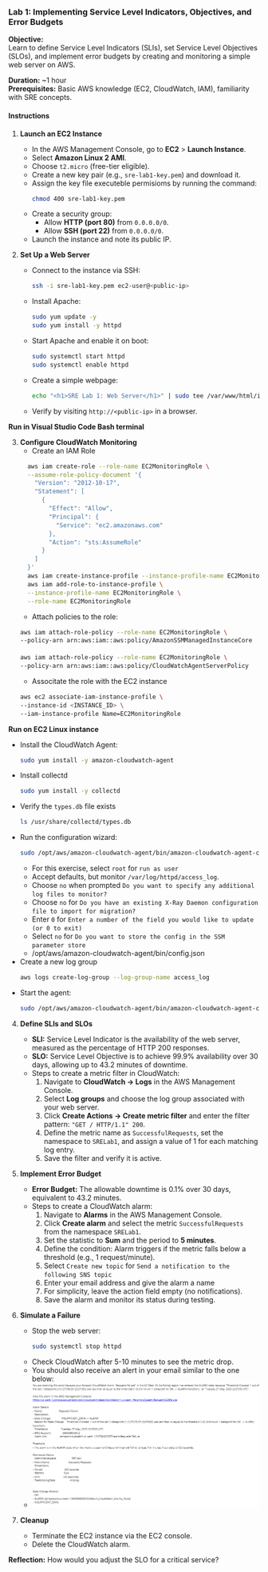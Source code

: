### Lab 1: Implementing Service Level Indicators, Objectives, and Error Budgets

**Objective:**  
Learn to define Service Level Indicators (SLIs), set Service Level Objectives (SLOs), and implement error budgets by creating and monitoring a simple web server on AWS.

**Duration:** ~1 hour  
**Prerequisites:** Basic AWS knowledge (EC2, CloudWatch, IAM), familiarity with SRE concepts.

#### Instructions

1. **Launch an EC2 Instance**
   - In the AWS Management Console, go to **EC2** > **Launch Instance**.
   - Select **Amazon Linux 2 AMI**.
   - Choose `t2.micro` (free-tier eligible).
   - Create a new key pair (e.g., `sre-lab1-key.pem`) and download it.
   - Assign the key file executeble permisioms by running the command:
     ```bash
     chmod 400 sre-lab1-key.pem
     ```
   - Create a security group:
     - Allow **HTTP (port 80)** from `0.0.0.0/0`.
     - Allow **SSH (port 22)** from `0.0.0.0/0`.
   - Launch the instance and note its public IP.


2. **Set Up a Web Server**
   - Connect to the instance via SSH:
     ```bash
     ssh -i sre-lab1-key.pem ec2-user@<public-ip>
     ```
   - Install Apache:
     ```bash
     sudo yum update -y
     sudo yum install -y httpd
     ```
   - Start Apache and enable it on boot:
     ```bash
     sudo systemctl start httpd
     sudo systemctl enable httpd
     ```
   - Create a simple webpage:
     ```bash
     echo "<h1>SRE Lab 1: Web Server</h1>" | sudo tee /var/www/html/index.html
     ```
   - Verify by visiting `http://<public-ip>` in a browser.

**Run in Visual Studio Code Bash terminal** 

3. **Configure CloudWatch Monitoring**
   - Create an IAM Role
    ```bash
      aws iam create-role --role-name EC2MonitoringRole \
      --assume-role-policy-document '{
        "Version": "2012-10-17",
        "Statement": [
          {
            "Effect": "Allow",
            "Principal": {
              "Service": "ec2.amazonaws.com"
            },
            "Action": "sts:AssumeRole"
          }
        ]
      }'
      aws iam create-instance-profile --instance-profile-name EC2MonitoringRole
      aws iam add-role-to-instance-profile \
      --instance-profile-name EC2MonitoringRole \
      --role-name EC2MonitoringRole
    ```
   - Attach policies to the role:
   ```bash
   aws iam attach-role-policy --role-name EC2MonitoringRole \
   --policy-arn arn:aws:iam::aws:policy/AmazonSSMManagedInstanceCore

   aws iam attach-role-policy --role-name EC2MonitoringRole \
   --policy-arn arn:aws:iam::aws:policy/CloudWatchAgentServerPolicy
   ```
   - Associtate the role with the EC2 instance
   ```bash
   aws ec2 associate-iam-instance-profile \
   --instance-id <INSTANCE_ID> \
   --iam-instance-profile Name=EC2MonitoringRole


   ```
**Run on EC2 Linux instance**

   - Install the CloudWatch Agent:
     ```bash
     sudo yum install -y amazon-cloudwatch-agent
     ```
   - Install collectd
     ```bash
     sudo yum install -y collectd
     ```
   - Verify the `types.db` file exists
     ```bash
     ls /usr/share/collectd/types.db
     ```
   - Run the configuration wizard:
     ```bash
     sudo /opt/aws/amazon-cloudwatch-agent/bin/amazon-cloudwatch-agent-config-wizard
     ```
     - For this exercise, select `root` for `run as user`
     - Accept defaults, but monitor `/var/log/httpd/access_log`.
     - Choose `no` when prompted `Do you want to specify any additional log files to monitor?`
     - Choose `no` for `Do you have an existing X-Ray Daemon configuration file to import for migration?`
     - Enter `0` for `Enter a number of the field you would like to update (or 0 to exit)`
     - Select `no` for `Do you want to store the config in the SSM parameter store`
     - /opt/aws/amazon-cloudwatch-agent/bin/config.json
   - Create a new log group
     ```bash
     aws logs create-log-group --log-group-name access_log
     ```
   - Start the agent:
     ```bash
     sudo /opt/aws/amazon-cloudwatch-agent/bin/amazon-cloudwatch-agent-ctl -a fetch-config -m ec2 -c file:/opt/aws/amazon-cloudwatch-agent/bin/config.json -s
     ```

4. **Define SLIs and SLOs**
   - **SLI:** Service Level Indicator is the availability of the web server, measured as the percentage of HTTP 200 responses.
   - **SLO:** Service Level Objective is to achieve 99.9% availability over 30 days, allowing up to 43.2 minutes of downtime.
   - Steps to create a metric filter in CloudWatch:
     1. Navigate to **CloudWatch -> Logs** in the AWS Management Console.
     2. Select **Log groups** and choose the log group associated with your web server.
     3. Click **Create Actions -> Create metric filter** and enter the filter pattern: `"GET / HTTP/1.1" 200`.
     4. Define the metric name as `SuccessfulRequests`, set the namespace to `SRELab1`, and assign a value of 1 for each matching log entry.
     5. Save the filter and verify it is active.

5. **Implement Error Budget**
   - **Error Budget:** The allowable downtime is 0.1% over 30 days, equivalent to 43.2 minutes.
   - Steps to create a CloudWatch alarm:
     1. Navigate to **Alarms** in the AWS Management Console.
     2. Click **Create alarm** and select the metric `SuccessfulRequests` from the namespace `SRELab1`.
     3. Set the statistic to **Sum** and the period to **5 minutes**.
     4. Define the condition: Alarm triggers if the metric falls below a threshold (e.g., 1 request/minute).
     5. Select `Create new topic` for `Send a notification to the following SNS topic`
     6. Enter your email address and give the alarm a name
     7. For simplicity, leave the action field empty (no notifications).
     8. Save the alarm and monitor its status during testing.

6. **Simulate a Failure**
   - Stop the web server:
     ```bash
     sudo systemctl stop httpd
     ```
   - Check CloudWatch after 5-10 minutes to see the metric drop.
   - You should also receive an alert in your email similar to the one below:
   - ![alt text](image.png)

7. **Cleanup**
   - Terminate the EC2 instance via the EC2 console.
   - Delete the CloudWatch alarm.

**Reflection:** How would you adjust the SLO for a critical service?

